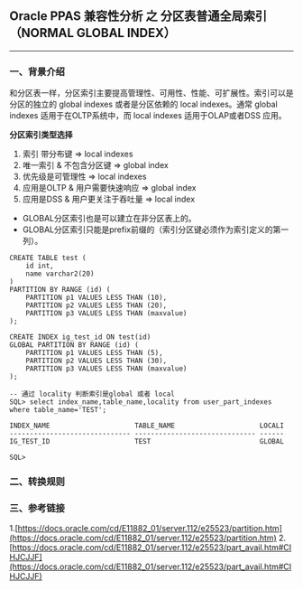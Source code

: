 ## Oracle PPAS 兼容性分析 之 分区表普通全局索引（NORMAL GLOBAL INDEX）
---

### 一、背景介绍
和分区表一样，分区索引主要提高管理性、可用性、性能、可扩展性。索引可以是分区的独立的 global indexes 或者是分区依赖的 local indexes。通常 global indexes 适用于在OLTP系统中，而 local indexes 适用于OLAP或者DSS 应用。

**分区索引类型选择**
1. 索引 带分布键 => local indexes
2. 唯一索引 & 不包含分区键  => global index
3. 优先级是可管理性  => local indexes
4. 应用是OLTP & 用户需要快速响应   => global index
5. 应用是DSS & 用户更关注于吞吐量   => local index

+ GLOBAL分区索引也是可以建立在非分区表上的。
+ GLOBAL分区索引只能是prefix前缀的（索引分区键必须作为索引定义的第一列）。
```
CREATE TABLE test (
    id int,
    name varchar2(20)
)
PARTITION BY RANGE (id) (
    PARTITION p1 VALUES LESS THAN (10),
    PARTITION p2 VALUES LESS THAN (20),
    PARTITION p3 VALUES LESS THAN (maxvalue)
);

CREATE INDEX ig_test_id ON test(id)
GLOBAL PARTITION BY RANGE (id) (
    PARTITION p1 VALUES LESS THAN (5),
    PARTITION p2 VALUES LESS THAN (30),
    PARTITION p3 VALUES LESS THAN (maxvalue)
);

-- 通过 locality 判断索引是global 或者 local
SQL> select index_name,table_name,locality from user_part_indexes where table_name='TEST';

INDEX_NAME                     TABLE_NAME                     LOCALI
------------------------------ ------------------------------ ------
IG_TEST_ID                     TEST                           GLOBAL

SQL> 
```


### 二、转换规则

### 三、参考链接
1.[https://docs.oracle.com/cd/E11882_01/server.112/e25523/partition.htm](https://docs.oracle.com/cd/E11882_01/server.112/e25523/partition.htm)
2.[https://docs.oracle.com/cd/E11882_01/server.112/e25523/part_avail.htm#CIHJCJJF](https://docs.oracle.com/cd/E11882_01/server.112/e25523/part_avail.htm#CIHJCJJF)
